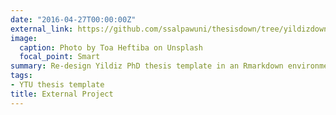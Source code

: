 ```yaml
---
date: "2016-04-27T00:00:00Z"
external_link: https://github.com/ssalpawuni/thesisdown/tree/yildizdown
image:
  caption: Photo by Toa Heftiba on Unsplash
  focal_point: Smart
summary: Re-design Yildiz PhD thesis template in an Rmarkdown environment, inspired the r package `thesisdown`
tags:
- YTU thesis template
title: External Project
---
```

